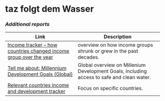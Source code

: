 # **taz folgt dem Wasser**
### *Additional reports*

Link | Description
-----|------------
[Income tracker – how countries changed income group over the year](HistoricalChange.MD) | overview on how income groups shrunk or grew in the past decades.
[Tell me about: Millennium Development Goals (Global)](WaterAccess.MD) | Global overview on Millenium Development Goals, including access to safe and clean water.
[Relevant countries income and development tracker](MoneyAllocation.MD)| Focus on specific countries.
